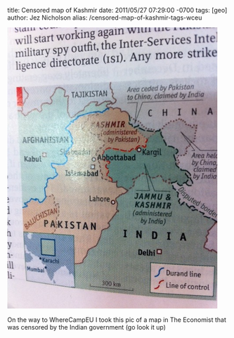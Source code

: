 title: Censored map of Kashmir
date: 2011/05/27 07:29:00 -0700
tags: [geo]
author: Jez Nicholson
alias: /censored-map-of-kashmir-tags-wceu

<p><div class='p_embed p_image_embed'>
<a href="/media/getfile/files.posterous.com/jnicho02/oyCCPzA4eQo60HYUCtgMcY8o6jIaRHNewfPvxxzx9BVfRBXAX7XzUG8cKaPO/photo.jpg"><img alt="Photo" height="640" src="/media/getfile/files.posterous.com/jnicho02/CaQO20sx0cn9AY1fLoLMAFqA1DeonWnJtL73KrFBzz33wYhgTNbGqixfOqLd/photo.jpg.scaled.500.jpg" width="478" /></a>
</div>
</p>
<p>On the way to WhereCampEU I took this pic of a map in The Economist that was censored by the Indian government (go look it up)</p>
